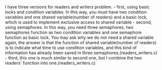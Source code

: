 I have three versions for readers and writers problem.
    - first, using basic locks and condition variables. In this way, you must have two condition variables and one shared variable(number of readers) and a basic lock, which is used to implement exclusive access to shared variable
    - second, using semaphores. In this way, you need three semaphores, two semaphores function as two condition variables and one semaphore function as basic lock. You may ask why we do not need a shared variable again, the answer is that the function of shared variable(number of readers) is to indicate what time to use condition variables, and this kind of information has already been saved in three semaphores.(readers\_writers.c)
    - third, this one is much similar to second one, but I combine the two readers' function into one.(readers\_writers.c)
